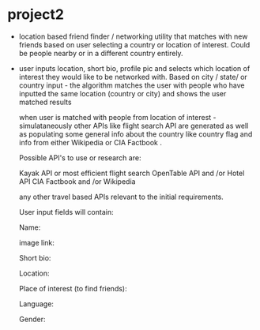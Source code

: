 
# project2


- location based friend finder / networking utility that matches with new friends based on user selecting a country or location of interest. Could be people nearby or in a different country entirely. 

- user inputs location, short bio, profile pic and selects which location of interest they would like to be networked with. Based on city / state/ or country input - the algorithm matches the user with people who have inputted the same location (country or city) and shows the user matched results 
 
  when user is matched with people from location of interest - simulataneously other APIs like flight search API are generated as well as populating some general info about the country like country flag and info from either Wikipedia or CIA Factbook . 
  
  Possible API's to use or research are: 
  
  Kayak API or most efficient flight search 
  OpenTable API and /or Hotel API
  CIA Factbook and /or Wikipedia
  
  any other travel based APIs relevant to the initial requirements. 

  
  User input fields will contain: 
  
  
  Name: 
  
  image link: 
  
  Short bio:
  
  Location:
  
  Place of interest (to find friends):
  
  Language: 
  
  Gender: 

